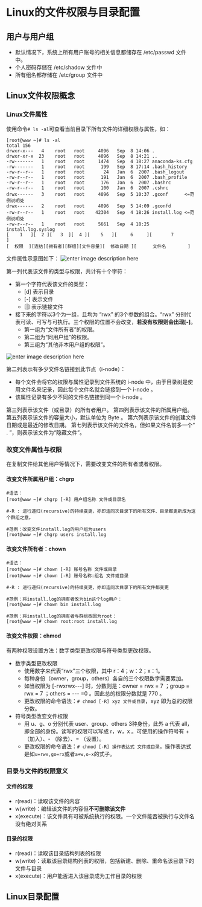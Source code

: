 # Linux的文件权限与目录配置
## 用户与用户组
- 默认情况下，系统上所有用户账号的相关信息都储存在 /etc/passwd 文件中。
- 个人密码存储在 /etc/shadow 文件中
- 所有组名都存储在 /etc/group 文件中

## Linux文件权限概念

### Linux文件属性
使用命令`# ls -al`可查看当前目录下所有文件的详细权限与属性，如：
```
[root@www ~]# ls -al
total 156
drwxr-x---   4    root   root     4096   Sep  8 14:06 .
drwxr-xr-x  23    root   root     4096   Sep  8 14:21 ..
-rw-------   1    root   root     1474   Sep  4 18:27 anaconda-ks.cfg
-rw-------   1    root   root      199   Sep  8 17:14 .bash_history
-rw-r--r--   1    root   root       24   Jan  6  2007 .bash_logout
-rw-r--r--   1    root   root      191   Jan  6  2007 .bash_profile
-rw-r--r--   1    root   root      176   Jan  6  2007 .bashrc
-rw-r--r--   1    root   root      100   Jan  6  2007 .cshrc
drwx------   3    root   root     4096   Sep  5 10:37 .gconf      <=范例说明处
drwx------   2    root   root     4096   Sep  5 14:09 .gconfd
-rw-r--r--   1    root   root    42304   Sep  4 18:26 install.log <=范例说明处
-rw-r--r--   1    root   root     5661   Sep  4 18:25 install.log.syslog
[    1   ][  2 ][   3  ][  4 ][    5   ][     6     ][       7          ]
[  权限  ][连结][拥有者][群组][文件容量][  修改日期 ][      文件名        ]
```

文件属性示意图如下：
![enter image description here](http://cn.linux.vbird.org/linux_basic/0210filepermission_files/0210filepermission_2.gif)

第一列代表该文件的类型与权限，共计有十个字符：

- 第一个字符代表该文件的类型：
	- [d] 表示目录
	- [-] 表示文件
	- [|] 表示链接文件
- 接下来的字符以3个为一组，且均为 “rwx” 的3个参数的组合。“rwx” 分别代表可读、可写与可执行。三个权限的位置不会改变，**若没有权限则会出现\[\-\]**。
	- 第一组为“文件所有者”的权限。
	- 第二组为“同用户组”的权限。
	- 第三组为“其他非本用户组的权限”。

![enter image description here](http://cn.linux.vbird.org/linux_basic/0210filepermission_files/0210filepermission_3.gif)

第二列表示有多少文件名链接到此节点（i-node）：

- 每个文件会将它的权限与属性记录到文件系统的 i-node 中，由于目录树是使用文件名来记录，因此每个文件名就会链接到一个 i-node 。
- 该属性记录有多少不同的文件名链接到同一个 i-node 。

第三列表示该文件（或目录）的所有者用户。
第四列表示该文件的所属用户组。
第五列表示该文件的容量大小，默认单位为 Byte 。
第六列表示该文件的创建文件日期或是最近的修改日期。
第七列表示该文件的文件名，但如果文件名前多一个“ . ”，则表示该文件为“隐藏文件”。

### 改变文件属性与权限
在复制文件给其他用户等情况下，需要改变文件的所有者或者权限。

#### 改变文件所属用户组：chgrp
```
#语法：
[root@www ~]# chgrp [-R] 用户组名称 文件或目录名

#-R : 进行递归(recursive)的持续变更，亦即连同次目录下的所有文件、目录都更新成为这个群组之意。
     
#范例：改变文件install.log的用户组为users
[root@www ~]# chgrp users install.log
```

#### 改变文件所有者：chown
```
#语法：
[root@www ~]# chown [-R] 账号名称 文件或目录
[root@www ~]# chown [-R] 账号名称:组名 文件或目录

#-R : 进行递归(recursive)的持续变更，亦即连同次目录下的所有文件都变更

#范例：将install.log的拥有者改为bin这个log用户：
[root@www ~]# chown bin install.log

#范例：将install.log的拥有者与群组改回为root：
[root@www ~]# chown root:root install.log
```

#### 改变文件权限：chmod
有两种权限设置方法：数字类型更改权限与符号类型更改权限。

- 数字类型更改权限
	- 使用数字来代表“rwx”三个权限，其中 r：4；w：2；x：1。
	- 每种身份（owner，group，others）各自的三个权限数字需要累加。
	- 如当权限为 [-rwxrwx---] 时，分数则是：owner = rwx = 7 ；group = rwx = 7 ；others = --- =0 。因此总的权限分数就是 770 。
	- 更改权限的命令语法：`# chmod [-R] xyz 文件或目录`，xyz 即为总的权限分数。
- 符号类型改变文件权限
	- 用 u、g、o 分别代表 user、group、others 3种身份，此外 a 代表 all，即全部的身份。读写的权限可以写成 r，w，x 。可使用的操作符号有 +（加入）、- （除去）、= （设置）。
	- 更改权限的命令语法：`# chmod [-R] 操作表达式 文件或目录`，操作表达式是如`u=rwx,go=rx`或者`a+w,o-x`的式子。

### 目录与文件的权限意义

#### 文件的权限
- r(read)：读取该文件的内容
- w(write)：编辑该文件的内容但**不可删除该文件**
- x(execute)：该文件具有可被系统执行的权限。一个文件能否被执行与文件名没有绝对关系

#### 目录的权限
- r(read)：读取该目录结构列表的权限
- w(write)：读取该目录结构列表的权限，包括新建、删除、重命名该目录下的文件与目录
- x(execute)：用户能否进入该目录成为工作目录的权限

## Linux目录配置
